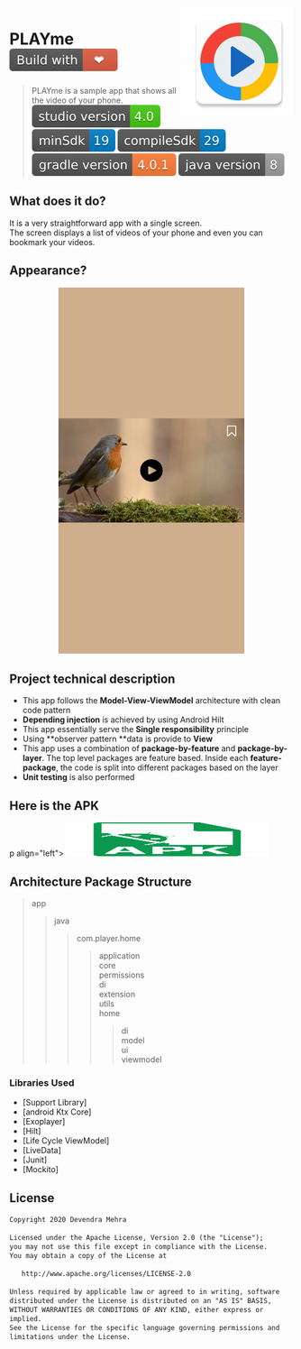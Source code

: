 <img src="/assets/logo.png" align="right" />

# PLAYme <img src="/assets/Build with love.svg"/><br>
> PLAYme is a sample app that shows all the video of your phone.<br>
<img src="/assets/studio version.svg"/> <img src="/assets/minSdk.svg"/> <img src="/assets/compileSdk.svg"/> <img src="/assets/gradle version.svg"/> <img src="/assets/java version.svg"/>
## What does it do?
It is a very straightforward app with a single screen.
<br>The screen displays a list of videos of your phone and even you can bookmark your videos.
## Appearance?
<p align="center">
    <img src="/assets/snap.jpg" alt="Screenshots"  height="650" width="330"/>
</p>

## Project technical description
* This app follows the **Model-View-ViewModel** architecture with clean code pattern
* **Depending injection** is achieved by using Android Hilt
* This app essentially serve the **Single responsibility** principle
* Using  **observer pattern **data is provide to **View**
* This app uses a combination of **package-by-feature** and **package-by-layer**. The top level packages are feature based. Inside each **feature-package**, the code is split into different packages based on the layer
* **Unit testing** is also performed

## Here is the APK
p align="left">
    <img src="/assets/apk.svg" alt="Screenshots"  height="60" width="360"/>
</p>

## Architecture Package Structure
> app
>> java
>>> com.player.home<br>
>>>> application<br>
>>>> core<br>
>>>> permissions<br>
>>>> di<br>
>>>> extension<br>
>>>> utils<br>
>>>> home<br>
>>>>> di<br>
>>>>> model<br>
>>>>> ui<br>
>>>>> viewmodel<br>

### Libraries Used
* [Support Library]
* [android Ktx Core]
* [Exoplayer]
* [Hilt]
* [Life Cycle ViewModel]
* [LiveData]
* [Junit]
* [Mockito]

## License
```
Copyright 2020 Devendra Mehra

Licensed under the Apache License, Version 2.0 (the "License");
you may not use this file except in compliance with the License.
You may obtain a copy of the License at

   http://www.apache.org/licenses/LICENSE-2.0

Unless required by applicable law or agreed to in writing, software
distributed under the License is distributed on an "AS IS" BASIS,
WITHOUT WARRANTIES OR CONDITIONS OF ANY KIND, either express or implied.
See the License for the specific language governing permissions and
limitations under the License.
